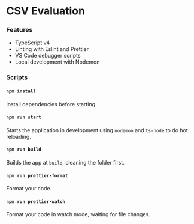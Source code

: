 # CSV Evaluation

### Features

- TypeScript v4
- Linting with Eslint and Prettier
- VS Code debugger scripts
- Local development with Nodemon

### Scripts

#### `npm install`
Install dependencies before starting


#### `npm run start`

Starts the application in development using `nodemon` and `ts-node` to do hot reloading.


#### `npm run build`

Builds the app at `build`, cleaning the folder first.


#### `npm run prettier-format`

Format your code.

#### `npm run prettier-watch`

Format your code in watch mode, waiting for file changes.
